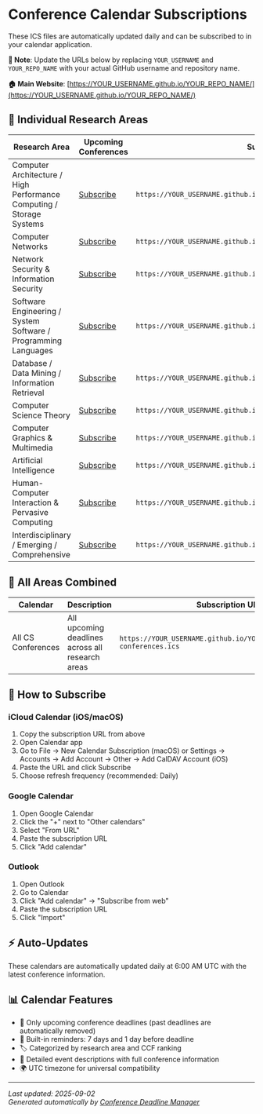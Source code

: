 # Conference Calendar Subscriptions

These ICS files are automatically updated daily and can be subscribed to in your calendar application.

**📍 Note**: Update the URLs below by replacing `YOUR_USERNAME` and `YOUR_REPO_NAME` with your actual GitHub username and repository name.

**🏠 Main Website**: [https://YOUR_USERNAME.github.io/YOUR_REPO_NAME/](https://YOUR_USERNAME.github.io/YOUR_REPO_NAME/)

## 📅 Individual Research Areas

| Research Area | Upcoming Conferences | Subscription URL |
|---|---|---|
| Computer Architecture / High Performance Computing / Storage Systems | [Subscribe](https://YOUR_USERNAME.github.io/YOUR_REPO_NAME/ics/architecture-hpc.ics) | `https://YOUR_USERNAME.github.io/YOUR_REPO_NAME/ics/architecture-hpc.ics` |
| Computer Networks | [Subscribe](https://YOUR_USERNAME.github.io/YOUR_REPO_NAME/ics/networks.ics) | `https://YOUR_USERNAME.github.io/YOUR_REPO_NAME/ics/networks.ics` |
| Network Security & Information Security | [Subscribe](https://YOUR_USERNAME.github.io/YOUR_REPO_NAME/ics/security.ics) | `https://YOUR_USERNAME.github.io/YOUR_REPO_NAME/ics/security.ics` |
| Software Engineering / System Software / Programming Languages | [Subscribe](https://YOUR_USERNAME.github.io/YOUR_REPO_NAME/ics/software-eng.ics) | `https://YOUR_USERNAME.github.io/YOUR_REPO_NAME/ics/software-eng.ics` |
| Database / Data Mining / Information Retrieval | [Subscribe](https://YOUR_USERNAME.github.io/YOUR_REPO_NAME/ics/database-mining.ics) | `https://YOUR_USERNAME.github.io/YOUR_REPO_NAME/ics/database-mining.ics` |
| Computer Science Theory | [Subscribe](https://YOUR_USERNAME.github.io/YOUR_REPO_NAME/ics/theory.ics) | `https://YOUR_USERNAME.github.io/YOUR_REPO_NAME/ics/theory.ics` |
| Computer Graphics & Multimedia | [Subscribe](https://YOUR_USERNAME.github.io/YOUR_REPO_NAME/ics/graphics-media.ics) | `https://YOUR_USERNAME.github.io/YOUR_REPO_NAME/ics/graphics-media.ics` |
| Artificial Intelligence | [Subscribe](https://YOUR_USERNAME.github.io/YOUR_REPO_NAME/ics/ai.ics) | `https://YOUR_USERNAME.github.io/YOUR_REPO_NAME/ics/ai.ics` |
| Human-Computer Interaction & Pervasive Computing | [Subscribe](https://YOUR_USERNAME.github.io/YOUR_REPO_NAME/ics/hci-pervasive.ics) | `https://YOUR_USERNAME.github.io/YOUR_REPO_NAME/ics/hci-pervasive.ics` |
| Interdisciplinary / Emerging / Comprehensive | [Subscribe](https://YOUR_USERNAME.github.io/YOUR_REPO_NAME/ics/interdisciplinary.ics) | `https://YOUR_USERNAME.github.io/YOUR_REPO_NAME/ics/interdisciplinary.ics` |

## 📅 All Areas Combined

| Calendar | Description | Subscription URL |
|---|---|---|
| All CS Conferences | All upcoming deadlines across all research areas | `https://YOUR_USERNAME.github.io/YOUR_REPO_NAME/ics/all-conferences.ics` |

## 🔗 How to Subscribe

### iCloud Calendar (iOS/macOS)
1. Copy the subscription URL from above
2. Open Calendar app
3. Go to File → New Calendar Subscription (macOS) or Settings → Accounts → Add Account → Other → Add CalDAV Account (iOS)
4. Paste the URL and click Subscribe
5. Choose refresh frequency (recommended: Daily)

### Google Calendar
1. Open Google Calendar
2. Click the "+" next to "Other calendars"
3. Select "From URL"
4. Paste the subscription URL
5. Click "Add calendar"

### Outlook
1. Open Outlook
2. Go to Calendar
3. Click "Add calendar" → "Subscribe from web"
4. Paste the subscription URL
5. Click "Import"

## ⚡ Auto-Updates

These calendars are automatically updated daily at 6:00 AM UTC with the latest conference information.

## 📊 Calendar Features

- 📅 Only upcoming conference deadlines (past deadlines are automatically removed)
- 🔔 Built-in reminders: 7 days and 1 day before deadline
- 🏷️ Categorized by research area and CCF ranking
- 📝 Detailed event descriptions with full conference information
- 🌍 UTC timezone for universal compatibility

---

*Last updated: 2025-09-02*  
*Generated automatically by [Conference Deadline Manager](../README.md)*
